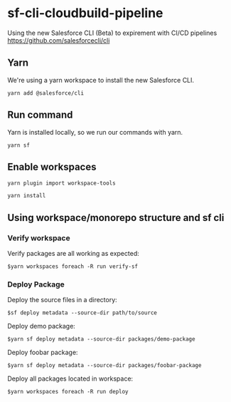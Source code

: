 #  sf-cli-cloudbuild-pipeline
Using the new Salesforce CLI (Beta) to expirement with CI/CD pipelines
https://github.com/salesforcecli/cli

## Yarn
We're using a yarn workspace to install the new Salesforce CLI.

```yarn add @salesforce/cli```

## Run command
Yarn is installed locally, so we run our commands with yarn.

```yarn sf```

## Enable workspaces
```yarn plugin import workspace-tools```

```yarn install```

## Using workspace/monorepo structure and sf cli
### Verify workspace
Verify packages are all working as expected:

```$yarn workspaces foreach -R run verify-sf```

### Deploy Package
Deploy the source files in a directory:

```$sf deploy metadata --source-dir path/to/source```

Deploy demo package:

```$yarn sf deploy metadata --source-dir packages/demo-package```

Deploy foobar package:

```$yarn sf deploy metadata --source-dir packages/foobar-package```

Deploy all packages located in workspace:

```$yarn workspaces foreach -R run deploy```

